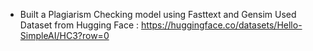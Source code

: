 + Built a Plagiarism Checking model using Fasttext and Gensim 
Used Dataset from Hugging Face :
https://huggingface.co/datasets/Hello-SimpleAI/HC3?row=0
